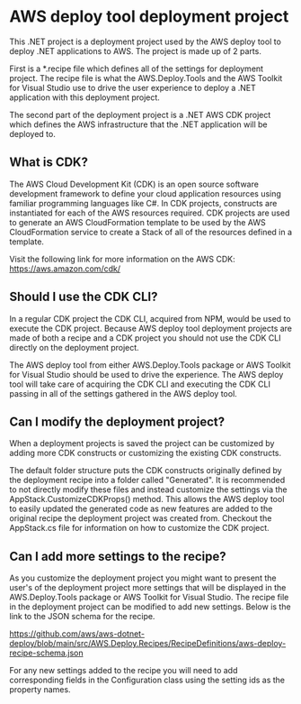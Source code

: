 # AWS deploy tool deployment project

This .NET project is a deployment project used by the AWS deploy tool to deploy .NET applications to AWS. The project is made
up of 2 parts.

First is a *.recipe file which defines all of the settings for deployment project. The recipe file is what
the AWS.Deploy.Tools and the AWS Toolkit for Visual Studio use to drive the user experience to deploy a .NET application
with this deployment project.

The second part of the deployment project is a .NET AWS CDK project which defines the AWS infrastructure that the
.NET application will be deployed to.

## What is CDK?
 
The AWS Cloud Development Kit (CDK) is an open source software development framework to define your cloud application
resources using familiar programming languages like C#. In CDK projects, constructs are instantiated for each of the
AWS resources required. CDK projects are used to generate an AWS CloudFormation template to be used by the
AWS CloudFormation service to create a Stack of all of the resources defined in a template.

Visit the following link for more information on the AWS CDK:
https://aws.amazon.com/cdk/

## Should I use the CDK CLI?

In a regular CDK project the CDK CLI, acquired from NPM, would be used to execute the CDK project. Because AWS deploy
tool deployment projects are made of both a recipe and a CDK project you should not use the CDK CLI directly on
the deployment project.

The AWS deploy tool from either AWS.Deploy.Tools package or AWS Toolkit for Visual Studio
should be used to drive the experience. The AWS deploy tool will take care of acquiring the CDK CLI and executing the
CDK CLI passing in all of the settings gathered in the AWS deploy tool.

## Can I modify the deployment project?

When a deployment projects is saved the project can be customized by adding more CDK constructs or customizing the existing
CDK constructs.

The default folder structure puts the CDK constructs originally defined by the deployment recipe into a folder called
"Generated". It is recommended to not directly modify these files and instead customize the settings via the
AppStack.CustomizeCDKProps() method. This allows the AWS deploy tool to easily updated the generated code
as new features are added to the original recipe the deployment project was created from. Checkout the AppStack.cs
file for information on how to customize the CDK project.

## Can I add more settings to the recipe?

As you customize the deployment project you might want to present the user's of the deployment project more
settings that will be displayed in the AWS.Deploy.Tools package or AWS Toolkit for Visual Studio. The recipe
file in the deployment project can be modified to add new settings. Below is the link to the JSON schema for the
recipe.

https://github.com/aws/aws-dotnet-deploy/blob/main/src/AWS.Deploy.Recipes/RecipeDefinitions/aws-deploy-recipe-schema.json

For any new settings added to the recipe you will need to add corresponding fields in the Configuration class using the
setting ids as the property names.

